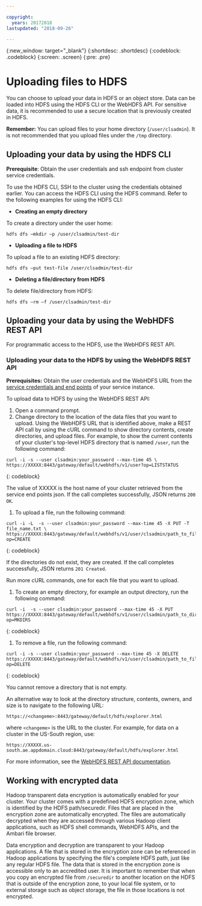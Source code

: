 ```yaml
---

copyright:
  years: 20172018
lastupdated: "2018-09-26"

---
```


<!-- Attribute definitions -->
{:new_window: target="_blank"}
{:shortdesc: .shortdesc}
{:codeblock: .codeblock}
{:screen: .screen}
{:pre: .pre}

# Uploading files to HDFS

You can choose to upload your data in HDFS or an object store. Data can be loaded into HDFS using the HDFS CLI or the WebHDFS API. For sensitive data, it is recommended to use a secure location that is previously created in HDFS.

**Remember:** You can upload files to your home directory (`/user/clsadmin`). It is not recommended that you upload files under the `/tmp` directory.

## Uploading your data by using the HDFS CLI

**Prerequisite**: Obtain the user credentials and ssh endpoint from cluster service credentials.

To use the HDFS CLI, SSH to the cluster using the credentials obtained earlier. You can access the HDFS CLI using the HDFS command. Refer to the following examples for using the HDFS CLI:

- **Creating an empty directory**

 To create a directory under the user home:

 ```hdfs dfs –mkdir –p /user/clsadmin/test-dir```

- **Uploading a file to HDFS**

 To upload a file to an existing HDFS directory:

 ```hdfs dfs –put test-file /user/clsadmin/test-dir```

- **Deleting a file/directory from HDFS**

 To delete file/directory from HDFS:

 ```hdfs dfs –rm –f /user/clsadmin/test-dir```

## Uploading your data by using the WebHDFS REST API

For programmatic access to the HDFS, use the WebHDFS REST API.

### Uploading your data to the HDFS by using the WebHDFS REST API

**Prerequisites:** Obtain the user credentials and the WebHDFS URL from the [service credentials and end points](./Retrieve-service-credentials-and-service-end-points.html) of your service instance.

To upload data to HDFS by using the WebHDFS REST API:
1. Open a command prompt.
2. Change directory to the location of the data files that you want to upload. Using the WebHDFS URL that is identified above, make a REST API call by using the cURL command to show directory contents, create directories, and upload files. For example, to show the current contents of your cluster's top-level HDFS directory that is named `/user`, run the following command:

 ```
curl -i -s --user clsadmin:your_password --max-time 45 \
 https://XXXXX:8443/gateway/default/webhdfs/v1/user?op=LISTSTATUS
```
{: codeblock}

 The value of XXXXX is the host name of your cluster retrieved from the service end points json. If the call completes successfully, JSON returns `200 OK`.

1. To upload a file, run the following command:

 ```
curl -i -L  -s --user clsadmin:your_password --max-time 45 -X PUT -T file_name.txt \
 https://XXXXX:8443/gateway/default/webhdfs/v1/user/clsadmin/path_to_file/file_name?op=CREATE
```
{: codeblock}

 If the directories do not exist, they are created. If the call completes successfully, JSON returns `201 Created`.

 Run more cURL commands, one for each file that you want to upload.

1. To create an empty directory, for example an output directory, run the following command:

 ```
curl -i  -s --user clsadmin:your_password --max-time 45 -X PUT
 https://XXXXX:8443/gateway/default/webhdfs/v1/user/clsadmin/path_to_directory?op=MKDIRS
```
{: codeblock}

1. To remove a file, run the following command:

 ```
curl -i -s --user clsadmin:your_password --max-time 45 -X DELETE
 https://XXXXX:8443/gateway/default/webhdfs/v1/user/clsadmin/path_to_file?op=DELETE
```
{: codeblock}

 You cannot remove a directory that is not empty.

An alternative way to look at the directory structure, contents, owners, and size is to navigate to the following URL:

```
https://<changeme>:8443/gateway/default/hdfs/explorer.html
```
where `<changeme>`  is the URL to the cluster. For example, for data on a cluster in the US-South region, use:
```
https://XXXXX.us-south.ae.appdomain.cloud:8443/gateway/default/hdfs/explorer.html
```
For more information, see the [WebHDFS REST API documentation](http://hadoop.apache.org/docs/r2.6.0/hadoop-project-dist/hadoop-hdfs/WebHDFS.html).

## Working with encrypted data

Hadoop transparent data encryption is automatically enabled for your cluster. Your cluster comes with a predefined HDFS encryption zone, which is identified by the HDFS path/securedir. Files that are placed in the encryption zone are automatically encrypted. The files are automatically decrypted when they are accessed through various Hadoop client applications, such as HDFS shell commands, WebHDFS APIs, and the Ambari file browser.

Data encryption and decryption are transparent to your Hadoop applications. A file that is stored in the encryption zone can be referenced in Hadoop applications by specifying the file's complete HDFS path, just like any regular HDFS file. The data that is stored in the encryption zone is accessible only to an accredited user. It is important to remember that when you copy an encrypted file from `/securedir` to another location on the HDFS that is outside of the encryption zone, to your local file system, or to external storage such as object storage, the file in those locations is not encrypted.
